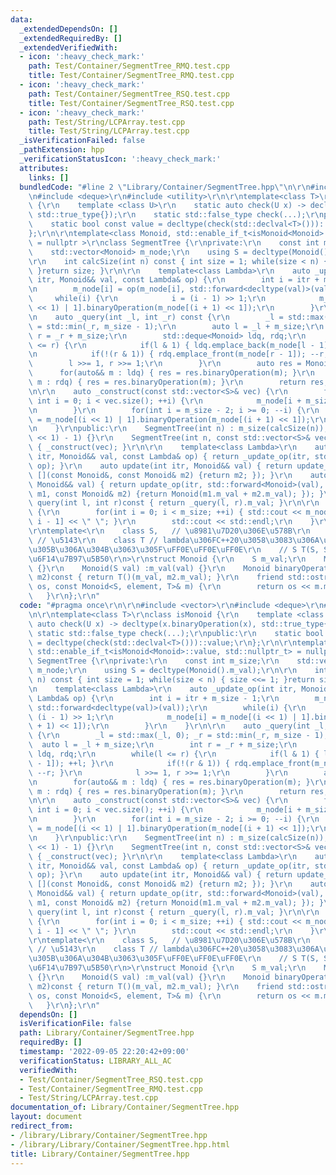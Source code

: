 ```yaml
---
data:
  _extendedDependsOn: []
  _extendedRequiredBy: []
  _extendedVerifiedWith:
  - icon: ':heavy_check_mark:'
    path: Test/Container/SegmentTree_RMQ.test.cpp
    title: Test/Container/SegmentTree_RMQ.test.cpp
  - icon: ':heavy_check_mark:'
    path: Test/Container/SegmentTree_RSQ.test.cpp
    title: Test/Container/SegmentTree_RSQ.test.cpp
  - icon: ':heavy_check_mark:'
    path: Test/String/LCPArray.test.cpp
    title: Test/String/LCPArray.test.cpp
  _isVerificationFailed: false
  _pathExtension: hpp
  _verificationStatusIcon: ':heavy_check_mark:'
  attributes:
    links: []
  bundledCode: "#line 2 \"Library/Container/SegmentTree.hpp\"\n\r\n#include <vector>\r\
    \n#include <deque>\r\n#include <utility>\r\n\r\ntemplate<class T>\r\nclass isMonoid\
    \ {\r\n    template <class U>\r\n    static auto check(U x) -> decltype(x.binaryOperation(x),\
    \ std::true_type{});\r\n    static std::false_type check(...);\r\npublic:\r\n\
    \    static bool const value = decltype(check(std::declval<T>()))::value;\r\n\
    };\r\n\r\ntemplate<class Monoid, std::enable_if_t<isMonoid<Monoid>::value, std::nullptr_t>\
    \ = nullptr >\r\nclass SegmentTree {\r\nprivate:\r\n    const int m_size;\r\n\
    \    std::vector<Monoid> m_node;\r\n    using S = decltype(Monoid().m_val);\r\n\
    \r\n    int calcSize(int n) const { int size = 1; while(size < n) { size <<= 1;\
    \ }return size; }\r\n\r\n    template<class Lambda>\r\n    auto _update_op(int\
    \ itr, Monoid&& val, const Lambda& op) {\r\n        int i = itr + m_size - 1;\r\
    \n        m_node[i] = op(m_node[i], std::forward<decltype(val)>(val));\r\n   \
    \     while(i) {\r\n            i = (i - 1) >> 1;\r\n            m_node[i] = m_node[(i\
    \ << 1) | 1].binaryOperation(m_node[(i + 1) << 1]);\r\n        }\r\n    }\r\n\r\
    \n    auto _query(int _l, int _r) const {\r\n        _l = std::max(_l, 0); _r\
    \ = std::min(_r, m_size - 1);\r\n        auto l = _l + m_size;\r\n        int\
    \ r = _r + m_size;\r\n        std::deque<Monoid> ldq, rdq;\r\n        while(l\
    \ <= r) {\r\n            if(l & 1) { ldq.emplace_back(m_node[l - 1]); ++l; }\r\
    \n            if(!(r & 1)) { rdq.emplace_front(m_node[r - 1]); --r; }\r\n    \
    \        l >>= 1, r >>= 1;\r\n        }\r\n        auto res = Monoid();\r\n  \
    \      for(auto&& m : ldq) { res = res.binaryOperation(m); }\r\n        for(auto&&\
    \ m : rdq) { res = res.binaryOperation(m); }\r\n        return res;\r\n    }\r\
    \n\r\n    auto _construct(const std::vector<S>& vec) {\r\n        for(unsigned\
    \ int i = 0; i < vec.size(); ++i) {\r\n            m_node[i + m_size - 1] = Monoid(vec[i]);\r\
    \n        }\r\n        for(int i = m_size - 2; i >= 0; --i) {\r\n            m_node[i]\
    \ = m_node[(i << 1) | 1].binaryOperation(m_node[(i + 1) << 1]);\r\n        }\r\
    \n    }\r\npublic:\r\n    SegmentTree(int n) : m_size(calcSize(n)), m_node((m_size\
    \ << 1) - 1) {}\r\n    SegmentTree(int n, const std::vector<S>& vec) :SegmentTree(n)\
    \ { _construct(vec); }\r\n\r\n    template<class Lambda>\r\n    auto update_op(int\
    \ itr, Monoid&& val, const Lambda& op) { return _update_op(itr, std::forward<Monoid>(val),\
    \ op); }\r\n    auto update(int itr, Monoid&& val) { return update_op(itr, std::forward<Monoid>(val),\
    \ [](const Monoid&, const Monoid& m2) {return m2; }); }\r\n    auto add(int itr,\
    \ Monoid&& val) { return update_op(itr, std::forward<Monoid>(val), [](const Monoid&\
    \ m1, const Monoid& m2) {return Monoid(m1.m_val + m2.m_val); }); }\r\n    auto\
    \ query(int l, int r)const { return _query(l, r).m_val; }\r\n\r\n    auto output()const\
    \ {\r\n        for(int i = 0; i < m_size; ++i) { std::cout << m_node[m_size +\
    \ i - 1] << \" \"; }\r\n        std::cout << std::endl;\r\n    }\r\n};\r\n\r\n\
    \r\ntemplate<\r\n    class S,   // \u8981\u7D20\u306E\u578B\r\n    S element,\
    \ // \u5143\r\n    class T // lambda\u306FC++20\u3058\u3083\u306A\u3044\u3068\u6E21\
    \u305B\u306A\u304B\u3063\u305F\uFF0E\uFF0E\uFF0E\r\n    // S T(S, S)  // 2\u9805\
    \u6F14\u7B97\u5B50\r\n>\r\nstruct Monoid {\r\n    S m_val;\r\n    Monoid() :m_val(element)\
    \ {}\r\n    Monoid(S val) :m_val(val) {}\r\n    Monoid binaryOperation(const Monoid&\
    \ m2)const { return T()(m_val, m2.m_val); }\r\n    friend std::ostream& operator<<(std::ostream&\
    \ os, const Monoid<S, element, T>& m) {\r\n        return os << m.m_val;\r\n \
    \   }\r\n};\r\n"
  code: "#pragma once\r\n\r\n#include <vector>\r\n#include <deque>\r\n#include <utility>\r\
    \n\r\ntemplate<class T>\r\nclass isMonoid {\r\n    template <class U>\r\n    static\
    \ auto check(U x) -> decltype(x.binaryOperation(x), std::true_type{});\r\n   \
    \ static std::false_type check(...);\r\npublic:\r\n    static bool const value\
    \ = decltype(check(std::declval<T>()))::value;\r\n};\r\n\r\ntemplate<class Monoid,\
    \ std::enable_if_t<isMonoid<Monoid>::value, std::nullptr_t> = nullptr >\r\nclass\
    \ SegmentTree {\r\nprivate:\r\n    const int m_size;\r\n    std::vector<Monoid>\
    \ m_node;\r\n    using S = decltype(Monoid().m_val);\r\n\r\n    int calcSize(int\
    \ n) const { int size = 1; while(size < n) { size <<= 1; }return size; }\r\n\r\
    \n    template<class Lambda>\r\n    auto _update_op(int itr, Monoid&& val, const\
    \ Lambda& op) {\r\n        int i = itr + m_size - 1;\r\n        m_node[i] = op(m_node[i],\
    \ std::forward<decltype(val)>(val));\r\n        while(i) {\r\n            i =\
    \ (i - 1) >> 1;\r\n            m_node[i] = m_node[(i << 1) | 1].binaryOperation(m_node[(i\
    \ + 1) << 1]);\r\n        }\r\n    }\r\n\r\n    auto _query(int _l, int _r) const\
    \ {\r\n        _l = std::max(_l, 0); _r = std::min(_r, m_size - 1);\r\n      \
    \  auto l = _l + m_size;\r\n        int r = _r + m_size;\r\n        std::deque<Monoid>\
    \ ldq, rdq;\r\n        while(l <= r) {\r\n            if(l & 1) { ldq.emplace_back(m_node[l\
    \ - 1]); ++l; }\r\n            if(!(r & 1)) { rdq.emplace_front(m_node[r - 1]);\
    \ --r; }\r\n            l >>= 1, r >>= 1;\r\n        }\r\n        auto res = Monoid();\r\
    \n        for(auto&& m : ldq) { res = res.binaryOperation(m); }\r\n        for(auto&&\
    \ m : rdq) { res = res.binaryOperation(m); }\r\n        return res;\r\n    }\r\
    \n\r\n    auto _construct(const std::vector<S>& vec) {\r\n        for(unsigned\
    \ int i = 0; i < vec.size(); ++i) {\r\n            m_node[i + m_size - 1] = Monoid(vec[i]);\r\
    \n        }\r\n        for(int i = m_size - 2; i >= 0; --i) {\r\n            m_node[i]\
    \ = m_node[(i << 1) | 1].binaryOperation(m_node[(i + 1) << 1]);\r\n        }\r\
    \n    }\r\npublic:\r\n    SegmentTree(int n) : m_size(calcSize(n)), m_node((m_size\
    \ << 1) - 1) {}\r\n    SegmentTree(int n, const std::vector<S>& vec) :SegmentTree(n)\
    \ { _construct(vec); }\r\n\r\n    template<class Lambda>\r\n    auto update_op(int\
    \ itr, Monoid&& val, const Lambda& op) { return _update_op(itr, std::forward<Monoid>(val),\
    \ op); }\r\n    auto update(int itr, Monoid&& val) { return update_op(itr, std::forward<Monoid>(val),\
    \ [](const Monoid&, const Monoid& m2) {return m2; }); }\r\n    auto add(int itr,\
    \ Monoid&& val) { return update_op(itr, std::forward<Monoid>(val), [](const Monoid&\
    \ m1, const Monoid& m2) {return Monoid(m1.m_val + m2.m_val); }); }\r\n    auto\
    \ query(int l, int r)const { return _query(l, r).m_val; }\r\n\r\n    auto output()const\
    \ {\r\n        for(int i = 0; i < m_size; ++i) { std::cout << m_node[m_size +\
    \ i - 1] << \" \"; }\r\n        std::cout << std::endl;\r\n    }\r\n};\r\n\r\n\
    \r\ntemplate<\r\n    class S,   // \u8981\u7D20\u306E\u578B\r\n    S element,\
    \ // \u5143\r\n    class T // lambda\u306FC++20\u3058\u3083\u306A\u3044\u3068\u6E21\
    \u305B\u306A\u304B\u3063\u305F\uFF0E\uFF0E\uFF0E\r\n    // S T(S, S)  // 2\u9805\
    \u6F14\u7B97\u5B50\r\n>\r\nstruct Monoid {\r\n    S m_val;\r\n    Monoid() :m_val(element)\
    \ {}\r\n    Monoid(S val) :m_val(val) {}\r\n    Monoid binaryOperation(const Monoid&\
    \ m2)const { return T()(m_val, m2.m_val); }\r\n    friend std::ostream& operator<<(std::ostream&\
    \ os, const Monoid<S, element, T>& m) {\r\n        return os << m.m_val;\r\n \
    \   }\r\n};\r\n"
  dependsOn: []
  isVerificationFile: false
  path: Library/Container/SegmentTree.hpp
  requiredBy: []
  timestamp: '2022-09-05 22:20:42+09:00'
  verificationStatus: LIBRARY_ALL_AC
  verifiedWith:
  - Test/Container/SegmentTree_RSQ.test.cpp
  - Test/Container/SegmentTree_RMQ.test.cpp
  - Test/String/LCPArray.test.cpp
documentation_of: Library/Container/SegmentTree.hpp
layout: document
redirect_from:
- /library/Library/Container/SegmentTree.hpp
- /library/Library/Container/SegmentTree.hpp.html
title: Library/Container/SegmentTree.hpp
---
```

